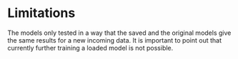 # Limitations

The models only tested in a way that the saved and the original models give the same results for a new incoming data. 
It is important to point out that currently further training a loaded model is not possible.